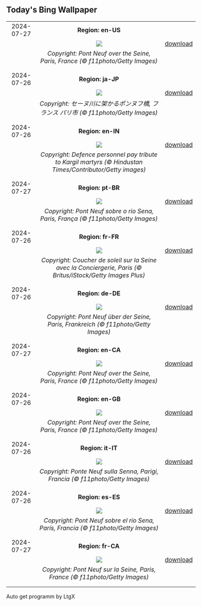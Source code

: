 ## Today's Bing Wallpaper
|      |      |      |
| :----: | :----: | :----: |
|2024-07-27|**Region: en-US**||
||![](https://www.bing.com/th?id=OHR.PontNeuf_EN-US5735328254_UHD.jpg&pid=hp&w=1152&h=648&rs=1&c=4)| [download](https://www.bing.com/th?id=OHR.PontNeuf_EN-US5735328254_UHD.jpg)|
||*Copyright: Pont Neuf over the Seine, Paris, France (© f11photo/Getty Images)*
||
|||
|2024-07-26|**Region: ja-JP**||
||![](https://www.bing.com/th?id=OHR.PontNeuf_JA-JP6539297380_UHD.jpg&pid=hp&w=1152&h=648&rs=1&c=4)| [download](https://www.bing.com/th?id=OHR.PontNeuf_JA-JP6539297380_UHD.jpg)|
||*Copyright: セーヌ川に架かるポンヌフ橋, フランス パリ市 (© f11photo/Getty Images)*
||
|||
|2024-07-26|**Region: en-IN**||
||![](https://www.bing.com/th?id=OHR.KargilMemorial_EN-IN8142573327_UHD.jpg&pid=hp&w=1152&h=648&rs=1&c=4)| [download](https://www.bing.com/th?id=OHR.KargilMemorial_EN-IN8142573327_UHD.jpg)|
||*Copyright: Defence personnel pay tribute to Kargil martyrs (© Hindustan Times/Contributor/Getty images)*
||
|||
|2024-07-27|**Region: pt-BR**||
||![](https://www.bing.com/th?id=OHR.PontNeuf_PT-BR6985503586_UHD.jpg&pid=hp&w=1152&h=648&rs=1&c=4)| [download](https://www.bing.com/th?id=OHR.PontNeuf_PT-BR6985503586_UHD.jpg)|
||*Copyright: Pont Neuf sobre o rio Sena, Paris, França (© f11photo/Getty Images)*
||
|||
|2024-07-26|**Region: fr-FR**||
||![](https://www.bing.com/th?id=OHR.ParisOlympicGames_FR-FR9795678627_UHD.jpg&pid=hp&w=1152&h=648&rs=1&c=4)| [download](https://www.bing.com/th?id=OHR.ParisOlympicGames_FR-FR9795678627_UHD.jpg)|
||*Copyright: Coucher de soleil sur la Seine avec la Conciergerie, Paris (© Britus/iStock/Getty Images Plus)*
||
|||
|2024-07-26|**Region: de-DE**||
||![](https://www.bing.com/th?id=OHR.PontNeuf_DE-DE3491182844_UHD.jpg&pid=hp&w=1152&h=648&rs=1&c=4)| [download](https://www.bing.com/th?id=OHR.PontNeuf_DE-DE3491182844_UHD.jpg)|
||*Copyright: Pont Neuf über der Seine, Paris, Frankreich (© f11photo/Getty Images)*
||
|||
|2024-07-27|**Region: en-CA**||
||![](https://www.bing.com/th?id=OHR.PontNeuf_EN-CA9337401252_UHD.jpg&pid=hp&w=1152&h=648&rs=1&c=4)| [download](https://www.bing.com/th?id=OHR.PontNeuf_EN-CA9337401252_UHD.jpg)|
||*Copyright: Pont Neuf over the Seine, Paris, France (© f11photo/Getty Images)*
||
|||
|2024-07-26|**Region: en-GB**||
||![](https://www.bing.com/th?id=OHR.PontNeuf_EN-GB0058066250_UHD.jpg&pid=hp&w=1152&h=648&rs=1&c=4)| [download](https://www.bing.com/th?id=OHR.PontNeuf_EN-GB0058066250_UHD.jpg)|
||*Copyright: Pont Neuf over the Seine, Paris, France (© f11photo/Getty Images)*
||
|||
|2024-07-26|**Region: it-IT**||
||![](https://www.bing.com/th?id=OHR.PontNeuf_IT-IT7027678488_UHD.jpg&pid=hp&w=1152&h=648&rs=1&c=4)| [download](https://www.bing.com/th?id=OHR.PontNeuf_IT-IT7027678488_UHD.jpg)|
||*Copyright: Ponte Neuf sulla Senna, Parigi, Francia (© f11photo/Getty Images)*
||
|||
|2024-07-26|**Region: es-ES**||
||![](https://www.bing.com/th?id=OHR.PontNeuf_ES-ES2550658471_UHD.jpg&pid=hp&w=1152&h=648&rs=1&c=4)| [download](https://www.bing.com/th?id=OHR.PontNeuf_ES-ES2550658471_UHD.jpg)|
||*Copyright: Pont Neuf sobre el río Sena, París, Francia (© f11photo/Getty Images)*
||
|||
|2024-07-27|**Region: fr-CA**||
||![](https://www.bing.com/th?id=OHR.PontNeuf_FR-CA3057910454_UHD.jpg&pid=hp&w=1152&h=648&rs=1&c=4)| [download](https://www.bing.com/th?id=OHR.PontNeuf_FR-CA3057910454_UHD.jpg)|
||*Copyright: Pont Neuf sur la Seine, Paris, France (© f11photo/Getty Images)*
||
|||

Auto get programm by LtgX
